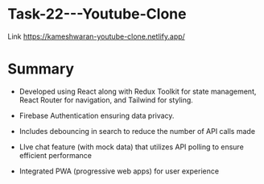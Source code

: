 # Task-22---Youtube-Clone
Link
https://kameshwaran-youtube-clone.netlify.app/

# Summary
- Developed using React along with Redux Toolkit for state management, React
Router for navigation, and Tailwind for styling.

- Firebase Authentication ensuring data privacy.

- Includes debouncing in search to  reduce the number of API calls made

- Llve chat feature (with mock data) that utilizes API
polling to ensure efficient performance

- Integrated PWA (progressive web apps) for user experience
